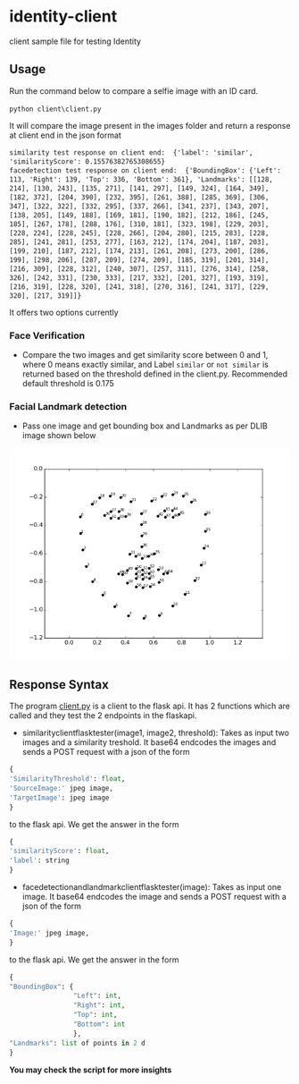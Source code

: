 # identity-client
client sample file for testing Identity

## Usage
Run the command below to compare a selfie image with an ID card.

``python client\client.py``

It will compare the image present in the images folder
and return a response at client end in the json format

```
similarity test response on client end:  {'label': 'similar', 'similarityScore': 0.15576382765308655}
facedetection test response on client end:  {'BoundingBox': {'Left': 113, 'Right': 139, 'Top': 336, 'Bottom': 361}, 'Landmarks': [[128, 214], [130, 243], [135, 271], [141, 297], [149, 324], [164, 349], [182, 372], [204, 390], [232, 395], [261, 388], [285, 369], [306, 347], [322, 322], [332, 295], [337, 266], [341, 237], [343, 207], [138, 205], [149, 188], [169, 181], [190, 182], [212, 186], [245, 185], [267, 178], [288, 176], [310, 181], [323, 198], [229, 203], [228, 224], [228, 245], [228, 266], [204, 280], [215, 283], [228, 285], [241, 281], [253, 277], [163, 212], [174, 204], [187, 203], [199, 210], [187, 212], [174, 213], [261, 208], [273, 200], [286, 199], [298, 206], [287, 209], [274, 209], [185, 319], [201, 314], [216, 309], [228, 312], [240, 307], [257, 311], [276, 314], [258, 326], [242, 331], [230, 333], [217, 332], [201, 327], [193, 319], [216, 319], [228, 320], [241, 318], [270, 316], [241, 317], [229, 320], [217, 319]]}
```

It offers two options currently

### Face Verification

+ Compare the two images and get similarity score between 0 and 1, where 0 means exactly similar, and Label ``similar`` or ``not similar`` is returned based on the threshold defined in the client.py. Recommended default threshold is 0.175

### Facial Landmark detection

+ Pass one image and get bounding box and Landmarks as per DLIB image shown below

![Landmark points](https://github.com/MuaazBin/identity-client/blob/master/images/dlib-landmark-mean.png)


## Response Syntax

The program [client.py](https://github.com/MuaazBin/identity-client/blob/master/client/client.py) is a client to the flask api. It has 2 functions which are called and they test the 2 endpoints in the flaskapi. 
* similarityclientflasktester(image1, image2, threshold):
 Takes as input 
two images and a  similarity treshold. It base64 endcodes the images and sends a POST request  with a json 
 of the form 
```python
{
'SimilarityThreshold': float,
'SourceImage:' jpeg image, 
'TargetImage': jpeg image
}
```
to the flask api. 
We get the answer in the form
```python
{ 
'similarityScore': float,
'label': string
}
```
* facedetectionandlandmarkclientflasktester(image):
 Takes as input 
one image. It base64 endcodes the image and sends a POST request  with a json 
 of the form 
```python
{
'Image:' jpeg image, 
}
```
to the flask api. 
We get the answer in the form
```python
{
"BoundingBox": {
                "Left": int,
                "Right": int,
                "Top": int,
                "Bottom": int
                },
"Landmarks": list of points in 2 d
}
```

**You may check the script for more insights**
